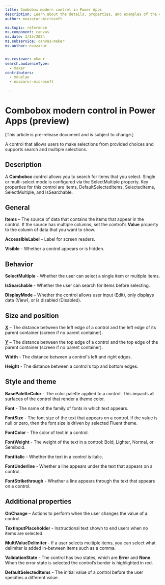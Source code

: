 ```yaml
---
title: Combobox modern control in Power Apps
description: Learn about the details, properties, and examples of the combobox modern control in Power Apps.
author: noazarur-microsoft

ms.topic: reference
ms.component: canvas
ms.date: 3/15/2024
ms.subservice: canvas-maker
ms.author: noazarur


ms.reviewer: mkaur
search.audienceType: 
  - maker
contributors:
  - mduelae
  - noazarur-microsoft
  
---
```

# Combobox modern control in Power Apps (preview)

[This article is pre-release document and is subject to change.]

A control that allows users to make selections from provided choices and supports search and multiple selections. 

## Description

A **Combobox** control allows you to search for items that you select. Single or multi-select mode is configured via the SelectMultiple property. Key properties for this control are Items, DefaultSelectedItems, SelectedItems, SelectMultiple, and IsSearchable.

## General

**Items** – The source of data that contains the items that appear in the control. If the source has multiple columns, set the control's **Value** property to the column of data that you want to show. 

**AccessibleLabel** – Label for screen readers.

**Visible** - Whether a control appears or is hidden.

## Behavior

**SelectMultiple** - Whether the user can select a single item or multiple items. 

**IsSearchable** - Whether the user can search for items before selecting. 

**DisplayMode** – Whether the control allows user input (Edit), only displays data (View), or is disabled (Disabled). 

## Size and position 

**[X](../properties-size-location.md)** – The distance between the left edge of a control and the left edge of its parent container (screen if no parent container).

**[Y](../properties-size-location.md)** – The distance between the top edge of a control and the top edge of the parent container (screen if no parent container).

**Width** - The distance between a control's left and right edges. 

**Height** - The distance between a control's top and bottom edges. 

## Style and theme

**BasePaletteColor** - The color palette applied to a control. This impacts all surfaces of the control that render a theme color. 

**Font** - The name of the family of fonts in which text appears. 

**FontSize** - The font size of the text that appears on a control. If the value is null or zero, then the font size is driven by selected Fluent theme. 

**FontColor** - The color of text in a control. 

**FontWeight** - The weight of the text in a control: Bold, Lighter, Normal, or Semibold. 

**FontItalic** - Whether the text in a control is italic. 

**FontUnderline** - Whether a line appears under the text that appears on a control. 

**FontStrikethrough** - Whether a line appears through the text that appears on a control. 

## Additional properties

**OnChange** – Actions to perform when the user changes the value of a control.  

**TextInputPlaceholder** - Instructional text shown to end users when no items are selected. 

**MultiValueDelimiter** -  If a user selects multiple items, you can select what delimiter is added in-between items such as a comma.

**ValidationState** - The control has two states, which are **Error** and **None**. When the error state is selected the control’s border is highlighted in red.

**DefaultSelectedItems** - The initial value of a control before the user specifies a different value. 


